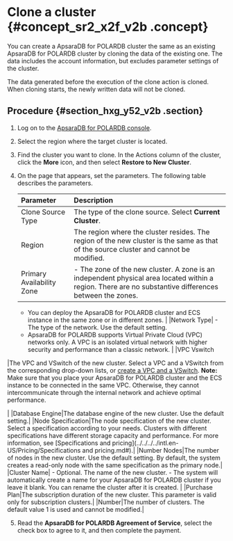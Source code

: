 # Clone a cluster {#concept_sr2_x2f_v2b .concept}

You can create a ApsaraDB for POLARDB cluster the same as an existing ApsaraDB for POLARDB cluster by cloning the data of the existing one. The data includes the account information, but excludes parameter settings of the cluster.

The data generated before the execution of the clone action is cloned. When cloning starts, the newly written data will not be cloned.

## Procedure {#section_hxg_y52_v2b .section}

1.  Log on to the [ApsaraDB for POLARDB console](https://polardb.console.aliyun.com/).
2.  Select the region where the target cluster is located.
3.  Find the cluster you want to clone. In the Actions column of the cluster, click the **More** icon, and then select **Restore to New Cluster**.
4.  On the page that appears, set the parameters. The following table describes the parameters.

    |Parameter|Description|
    |:--------|:----------|
    |Clone Source Type|The type of the clone source. Select **Current Cluster**.|
    |Region|The region where the cluster resides. The region of the new cluster is the same as that of the source cluster and cannot be modified.|
    |Primary Availability Zone|     -   The zone of the new cluster. A zone is an independent physical area located within a region. There are no substantive differences between the zones.
    -   You can deploy the ApsaraDB for POLARDB cluster and ECS instance in the same zone or in different zones.
 |
    |Network Type|     -   The type of the network. Use the default setting.
    -   ApsaraDB for POLARDB supports Virtual Private Cloud \(VPC\) networks only. A VPC is an isolated virtual network with higher security and performance than a classic network.
 |
    |VPC Vswitch

 |The VPC and VSwitch of the new cluster. Select a VPC and a VSwitch from the corresponding drop-down lists, or [create a VPC and a VSwitch](https://vpc.console.aliyun.com). **Note:** Make sure that you place your ApsaraDB for POLARDB cluster and the ECS instance to be connected in the same VPC. Otherwise, they cannot intercommunicate through the internal network and achieve optimal performance.

 |
    |Database Engine|The database engine of the new cluster. Use the default setting.|
    |Node Specification|The node specification of the new cluster. Select a specification according to your needs. Clusters with different specifications have different storage capacity and performance. For more information, see [Specifications and pricing](../../../../intl.en-US/Pricing/Specifications and pricing.md#).|
    |Number Nodes|The number of nodes in the new cluster. Use the default setting. By default, the system creates a read-only node with the same specification as the primary node.|
    |Cluster Name|     -   Optional. The name of the new cluster.
    -   The system will automatically create a name for your ApsaraDB for POLARDB cluster if you leave it blank. You can rename the cluster after it is created.
 |
    |Purchase Plan|The subscription duration of the new cluster. This parameter is valid only for subscription clusters.|
    |Number|The number of clusters. The default value 1 is used and cannot be modified.|

5.  Read the **ApsaraDB for POLARDB Agreement of Service**, select the check box to agree to it, and then complete the payment.

